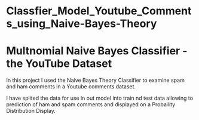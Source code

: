 # Classfier_Model_Youtube_Comments_using_Naive-Bayes-Theory

# Multnomial Naive Bayes Classifier - the YouTube Dataset


In this project I used the Naive Bayes Theory Classifier to examine spam and ham comments in a Youtube comments dataset.

I have splited the data for use in out model into train nd test data allowing to prediction of ham and spam comments and displayed on a Probaility Distribution Display.
